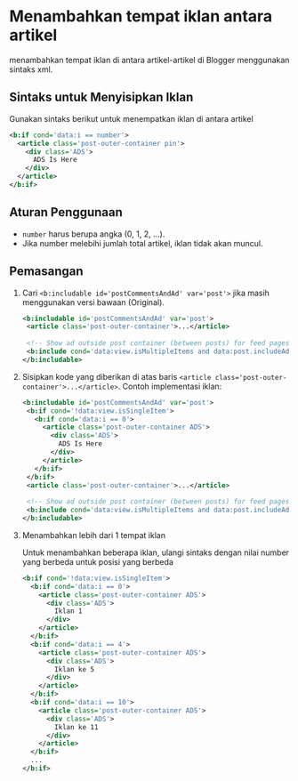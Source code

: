 # Menambahkan tempat iklan antara artikel
menambahkan tempat iklan di antara artikel-artikel di Blogger menggunakan sintaks xml.

## Sintaks untuk Menyisipkan Iklan
Gunakan sintaks berikut untuk menempatkan iklan di antara artikel
```xml
<b:if cond='data:i == number'>
  <article class='post-outer-container pin'>
    <div class='ADS'>
      ADS Is Here
    </div>
  </article>
</b:if>
```
## Aturan Penggunaan
   + `number` harus berupa angka (0, 1, 2, ...).
   + Jika number melebihi jumlah total artikel, iklan tidak akan muncul.

## Pemasangan
1. Cari `<b:includable id='postCommentsAndAd' var='post'>` jika masih menggunakan versi bawaan (Original).
   ```xml
   <b:includable id='postCommentsAndAd' var='post'>
    <article class='post-outer-container'>...</article>
  
    <!-- Show ad outside post container (between posts) for feed pages. -->
    <b:include cond='data:view.isMultipleItems and data:post.includeAd' data='post' name='inlineAd'/>
   </b:includable>
   ```
3. Sisipkan kode yang diberikan di atas baris `<article class='post-outer-container'>...</article>`.
   Contoh implementasi iklan:
   ```xml
   <b:includable id='postCommentsAndAd' var='post'>
    <b:if cond='!data:view.isSingleItem'>
      <b:if cond='data:i == 0'>
        <article class='post-outer-container ADS'>
          <div class='ADS'>
            ADS Is Here
          </div>
        </article>
      </b:if>
    </b:if>
    <article class='post-outer-container'>...</article>
  
    <!-- Show ad outside post container (between posts) for feed pages. -->
    <b:include cond='data:view.isMultipleItems and data:post.includeAd' data='post' name='inlineAd'/>
   </b:includable>
   ```
4. Menambahkan lebih dari 1 tempat iklan

   Untuk menambahkan beberapa iklan, ulangi sintaks dengan nilai number yang berbeda untuk posisi yang berbeda
    ```xml
    <b:if cond='!data:view.isSingleItem'>
      <b:if cond='data:i == 0'>
        <article class='post-outer-container ADS'>
          <div class='ADS'>
            Iklan 1
          </div>
        </article>
      </b:if>
      <b:if cond='data:i == 4'>
        <article class='post-outer-container ADS'>
          <div class='ADS'>
            Iklan ke 5
          </div>
        </article>
      </b:if>
      <b:if cond='data:i == 10'>
        <article class='post-outer-container ADS'>
          <div class='ADS'>
            Iklan ke 11
          </div>
        </article>
      </b:if>
      ...
    </b:if>
    ```
